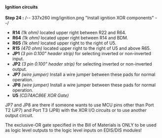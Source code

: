 #### Ignition circuits
**Step 24 :**
/-- 337x260 img/ignition.png "Install ignition XOR components" --/

- **R14**	*(1k ohm)* located upper right between R22 and R64. 
- **R64**	*(1k ohm)* located upper right between R14 and BDM.
- **R65**	*(1k ohm)* located upper right to the right of U5.
- **R15**	*(470 ohm)* located upper right to the right of U5 and above R65.
- **JP1**	*(3 pin 0.100" header strip)* for selecting inverted or non-inverted input.
- **JP2**	*(3 pin 0.100" header strip)* for selecting inverted or non-inverted output.
- **JP7**	*(wire jumper)*  Install a wire jumper between these pads for normal operation.
- **JP8**	*(wire jumper)*  Install a wire jumper between these pads for normal operation.
- **U5**	*(CD74AC86E XOR Gate)*

JP7 and JP8 are there if someone wants to use MCU pins other than Port T2 (JP7) and Port T3 (JP8) with the XOR I/O circuits or to use another output circuit.

The exclusive-OR gate specified in the Bill of Materials is ONLY to be used as logic level outputs to the logic level inputs on EDIS/DIS modules! 
